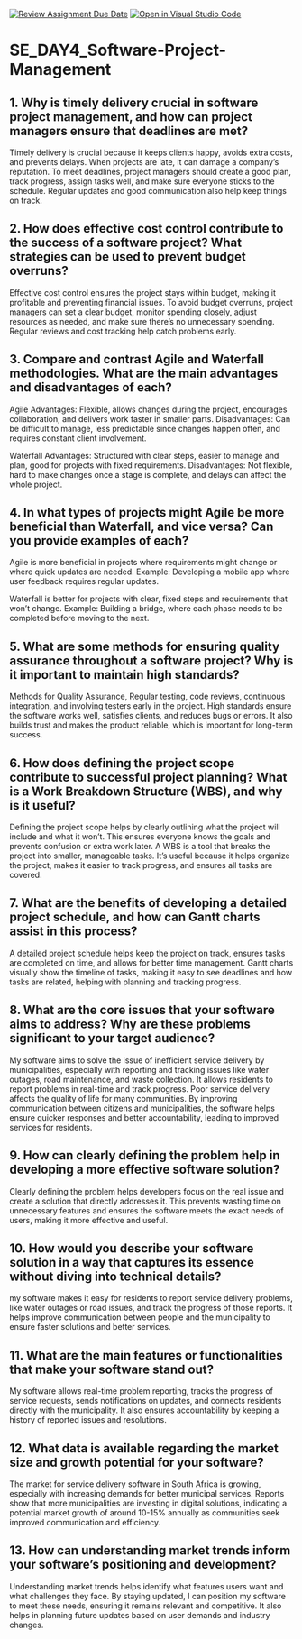 [![Review Assignment Due Date](https://classroom.github.com/assets/deadline-readme-button-22041afd0340ce965d47ae6ef1cefeee28c7c493a6346c4f15d667ab976d596c.svg)](https://classroom.github.com/a/9pw6JKcu)
[![Open in Visual Studio Code](https://classroom.github.com/assets/open-in-vscode-2e0aaae1b6195c2367325f4f02e2d04e9abb55f0b24a779b69b11b9e10269abc.svg)](https://classroom.github.com/online_ide?assignment_repo_id=16080595&assignment_repo_type=AssignmentRepo)
# SE_DAY4_Software-Project-Management
## 1. Why is timely delivery crucial in software project management, and how can project managers ensure that deadlines are met?
Timely delivery is crucial because it keeps clients happy, avoids extra costs, and prevents delays. When projects are late, it can damage a company’s reputation. To meet deadlines, project managers should create a good plan, track progress, assign tasks well, and make sure everyone sticks to the schedule. Regular updates and good communication also help keep things on track.

## 2. How does effective cost control contribute to the success of a software project? What strategies can be used to prevent budget overruns?
Effective cost control ensures the project stays within budget, making it profitable and preventing financial issues. To avoid budget overruns, project managers can set a clear budget, monitor spending closely, adjust resources as needed, and make sure there’s no unnecessary spending. Regular reviews and cost tracking help catch problems early.

## 3. Compare and contrast Agile and Waterfall methodologies. What are the main advantages and disadvantages of each?
Agile
Advantages: Flexible, allows changes during the project, encourages collaboration, and delivers work faster in smaller parts.
Disadvantages: Can be difficult to manage, less predictable since changes happen often, and requires constant client involvement.

Waterfall
Advantages: Structured with clear steps, easier to manage and plan, good for projects with fixed requirements.
Disadvantages: Not flexible, hard to make changes once a stage is complete, and delays can affect the whole project.

## 4. In what types of projects might Agile be more beneficial than Waterfall, and vice versa? Can you provide examples of each?
Agile is more beneficial in projects where requirements might change or where quick updates are needed.
Example: Developing a mobile app where user feedback requires regular updates.

Waterfall is better for projects with clear, fixed steps and requirements that won’t change.
Example: Building a bridge, where each phase needs to be completed before moving to the next.

## 5. What are some methods for ensuring quality assurance throughout a software project? Why is it important to maintain high standards?
Methods for Quality Assurance, Regular testing, code reviews, continuous integration, and involving testers early in the project.
High standards ensure the software works well, satisfies clients, and reduces bugs or errors. It also builds trust and makes the product reliable, which is important for long-term success.

## 6. How does defining the project scope contribute to successful project planning? What is a Work Breakdown Structure (WBS), and why is it useful?
Defining the project scope helps by clearly outlining what the project will include and what it won’t. This ensures everyone knows the goals and prevents confusion or extra work later.
A WBS is a tool that breaks the project into smaller, manageable tasks. It’s useful because it helps organize the project, makes it easier to track progress, and ensures all tasks are covered.

## 7. What are the benefits of developing a detailed project schedule, and how can Gantt charts assist in this process?
A detailed project schedule helps keep the project on track, ensures tasks are completed on time, and allows for better time management.
Gantt charts visually show the timeline of tasks, making it easy to see deadlines and how tasks are related, helping with planning and tracking progress.

## 8. What are the core issues that your software aims to address? Why are these problems significant to your target audience?
My software aims to solve the issue of inefficient service delivery by municipalities, especially with reporting and tracking issues like water outages, road maintenance, and waste collection. It allows residents to report problems in real-time and track progress.
Poor service delivery affects the quality of life for many communities. By improving communication between citizens and municipalities, the software helps ensure quicker responses and better accountability, leading to improved services for residents.

## 9. How can clearly defining the problem help in developing a more effective software solution?
Clearly defining the problem helps developers focus on the real issue and create a solution that directly addresses it. This prevents wasting time on unnecessary features and ensures the software meets the exact needs of users, making it more effective and useful.

## 10. How would you describe your software solution in a way that captures its essence without diving into technical details?
my software makes it easy for residents to report service delivery problems, like water outages or road issues, and track the progress of those reports. It helps improve communication between people and the municipality to ensure faster solutions and better services.

## 11. What are the main features or functionalities that make your software stand out?
My software allows real-time problem reporting, tracks the progress of service requests, sends notifications on updates, and connects residents directly with the municipality. It also ensures accountability by keeping a history of reported issues and resolutions.

## 12. What data is available regarding the market size and growth potential for your software?
The market for service delivery software in South Africa is growing, especially with increasing demands for better municipal services. Reports show that more municipalities are investing in digital solutions, indicating a potential market growth of around 10-15% annually as communities seek improved communication and efficiency.

## 13. How can understanding market trends inform your software’s positioning and development?
Understanding market trends helps identify what features users want and what challenges they face. By staying updated, I can position my software to meet these needs, ensuring it remains relevant and competitive. It also helps in planning future updates based on user demands and industry changes.
